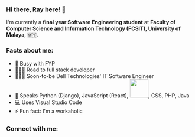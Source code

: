 ### Hi there, Ray here! 👋

I'm currently a **final year Software Engineering student** at **Faculty of Computer Science and Information Technology (FCSIT), University of Malaya**, 🇲🇾.

### Facts about me:

- 🔭 Busy with FYP
- 🏃🏻‍♂️ Road to full stack developer
- 👨🏻‍💻 Soon-to-be Dell Technologies' IT Software Engineer
- 💬 Speaks Python (Django), JavaScript (React), <img src="http://resources.spacexchimp.com/images/logos/HTML5.png" width="50" height="50">, CSS, PHP, Java
- 💻 Uses Visual Studio Code
- ⚡ Fun fact: I'm a workaholic

### Connect with me:
